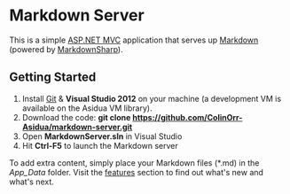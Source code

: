 Markdown Server
===============

This is a simple [ASP.NET MVC][1] application that serves up [Markdown][2] (powered by [MarkdownSharp][3]).

Getting Started
---------------
1. Install [Git][4] & **Visual Studio 2012** on your machine (a development VM is available on the Asidua VM library).
2. Download the code: **git clone https://github.com/ColinOrr-Asidua/markdown-server.git**
3. Open **MarkdownServer.sln** in Visual Studio
4. Hit **Ctrl-F5** to launch the Markdown server

To add extra content, simply place your Markdown files (\*.md) in the *App_Data* folder.  Visit the [features](markdown-server/blob/master/MarkdownServer/App_Data/02-Features.md) section to find out what's new and what's next.

[1]: http://www.asp.net/mvc/mvc4
[2]: http://daringfireball.net/projects/markdown
[3]: http://code.google.com/p/markdownsharp
[4]: https://help.github.com/articles/set-up-git